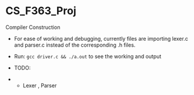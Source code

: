 # CS_F363_Proj
Compiler Construction

- For ease of working and debugging, currently files are importing lexer.c and parser.c instead of the corresponding .h files.

- Run: ```gcc driver.c && ./a.out``` to see the working and output

- TODO:
- - Lexer , Parser
